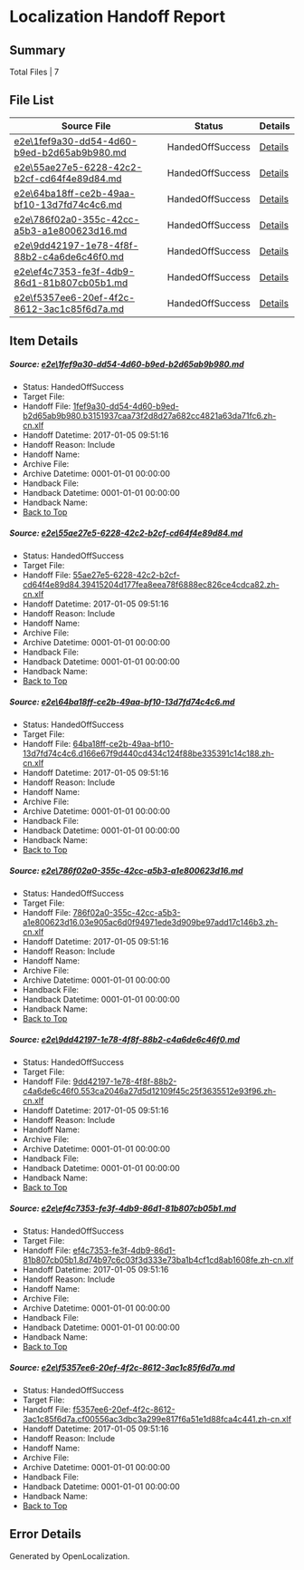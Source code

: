# <a name='report-top'></a> Localization Handoff Report

## Summary
 Total Files | 7

## File List
 Source File | Status | Details 
 ----------- | ------ | ------- 
 [e2e\1fef9a30-dd54-4d60-b9ed-b2d65ab9b980.md](https://github.com/OpenLocalizationTestOrg/ol-test0/blob/9914f9db3c0c55145eb187432e9176edec5d3bbe/e2e/1fef9a30-dd54-4d60-b9ed-b2d65ab9b980.md) | HandedOffSuccess | [Details](#615c2c333bb017c6ee23c1567ea5d1dba75f20261)
 [e2e\55ae27e5-6228-42c2-b2cf-cd64f4e89d84.md](https://github.com/OpenLocalizationTestOrg/ol-test0/blob/9914f9db3c0c55145eb187432e9176edec5d3bbe/e2e/55ae27e5-6228-42c2-b2cf-cd64f4e89d84.md) | HandedOffSuccess | [Details](#c06fd6be7db421af387692f0809c4ce763c7b0ec2)
 [e2e\64ba18ff-ce2b-49aa-bf10-13d7fd74c4c6.md](https://github.com/OpenLocalizationTestOrg/ol-test0/blob/9914f9db3c0c55145eb187432e9176edec5d3bbe/e2e/64ba18ff-ce2b-49aa-bf10-13d7fd74c4c6.md) | HandedOffSuccess | [Details](#2f63e6547556fde169077cd89b459db2f82b94203)
 [e2e\786f02a0-355c-42cc-a5b3-a1e800623d16.md](https://github.com/OpenLocalizationTestOrg/ol-test0/blob/9914f9db3c0c55145eb187432e9176edec5d3bbe/e2e/786f02a0-355c-42cc-a5b3-a1e800623d16.md) | HandedOffSuccess | [Details](#0e96f96f1505682702e64e91814883ec6f03be9b4)
 [e2e\9dd42197-1e78-4f8f-88b2-c4a6de6c46f0.md](https://github.com/OpenLocalizationTestOrg/ol-test0/blob/9914f9db3c0c55145eb187432e9176edec5d3bbe/e2e/9dd42197-1e78-4f8f-88b2-c4a6de6c46f0.md) | HandedOffSuccess | [Details](#46aaa6d9b5c7be01e5b06f4ee3e2a9cfac834cb15)
 [e2e\ef4c7353-fe3f-4db9-86d1-81b807cb05b1.md](https://github.com/OpenLocalizationTestOrg/ol-test0/blob/9914f9db3c0c55145eb187432e9176edec5d3bbe/e2e/ef4c7353-fe3f-4db9-86d1-81b807cb05b1.md) | HandedOffSuccess | [Details](#090327183a7cb49b31fc5b60a77e2ddc38f75c8c6)
 [e2e\f5357ee6-20ef-4f2c-8612-3ac1c85f6d7a.md](https://github.com/OpenLocalizationTestOrg/ol-test0/blob/9914f9db3c0c55145eb187432e9176edec5d3bbe/e2e/f5357ee6-20ef-4f2c-8612-3ac1c85f6d7a.md) | HandedOffSuccess | [Details](#91f3d301d47cb437904ee84b56254f3a0ce23dd17)

## Item Details
##### <a name='615c2c333bb017c6ee23c1567ea5d1dba75f20261'></a> Source: [e2e\1fef9a30-dd54-4d60-b9ed-b2d65ab9b980.md](https://github.com/OpenLocalizationTestOrg/ol-test0/blob/9914f9db3c0c55145eb187432e9176edec5d3bbe/e2e/1fef9a30-dd54-4d60-b9ed-b2d65ab9b980.md)
* Status: HandedOffSuccess
* Target File: 
* Handoff File: [1fef9a30-dd54-4d60-b9ed-b2d65ab9b980.b3151937caa73f2d8d27a682cc4821a63da71fc6.zh-cn.xlf](https://github.com/OpenLocalizationTestOrg/ol-test0-handoff/blob/1cb8a49c4e2adc962ac0adbcfcb03b54561377e2/ol-handoff/OpenLocalizationTestOrg/ol-test0-zhcn/shujia/ht/1fef9a30-dd54-4d60-b9ed-b2d65ab9b980.b3151937caa73f2d8d27a682cc4821a63da71fc6.zh-cn.xlf)
* Handoff Datetime: 2017-01-05 09:51:16
* Handoff Reason: Include
* Handoff Name: 
* Archive File: 
* Archive Datetime: 0001-01-01 00:00:00
* Handback File: 
* Handback Datetime: 0001-01-01 00:00:00
* Handback Name: 
* [Back to Top](#report-top)

##### <a name='c06fd6be7db421af387692f0809c4ce763c7b0ec2'></a> Source: [e2e\55ae27e5-6228-42c2-b2cf-cd64f4e89d84.md](https://github.com/OpenLocalizationTestOrg/ol-test0/blob/9914f9db3c0c55145eb187432e9176edec5d3bbe/e2e/55ae27e5-6228-42c2-b2cf-cd64f4e89d84.md)
* Status: HandedOffSuccess
* Target File: 
* Handoff File: [55ae27e5-6228-42c2-b2cf-cd64f4e89d84.39415204d177fea8eea78f6888ec826ce4cdca82.zh-cn.xlf](https://github.com/OpenLocalizationTestOrg/ol-test0-handoff/blob/1cb8a49c4e2adc962ac0adbcfcb03b54561377e2/ol-handoff/OpenLocalizationTestOrg/ol-test0-zhcn/shujia/ht/55ae27e5-6228-42c2-b2cf-cd64f4e89d84.39415204d177fea8eea78f6888ec826ce4cdca82.zh-cn.xlf)
* Handoff Datetime: 2017-01-05 09:51:16
* Handoff Reason: Include
* Handoff Name: 
* Archive File: 
* Archive Datetime: 0001-01-01 00:00:00
* Handback File: 
* Handback Datetime: 0001-01-01 00:00:00
* Handback Name: 
* [Back to Top](#report-top)

##### <a name='2f63e6547556fde169077cd89b459db2f82b94203'></a> Source: [e2e\64ba18ff-ce2b-49aa-bf10-13d7fd74c4c6.md](https://github.com/OpenLocalizationTestOrg/ol-test0/blob/9914f9db3c0c55145eb187432e9176edec5d3bbe/e2e/64ba18ff-ce2b-49aa-bf10-13d7fd74c4c6.md)
* Status: HandedOffSuccess
* Target File: 
* Handoff File: [64ba18ff-ce2b-49aa-bf10-13d7fd74c4c6.d166e67f9d440cd434c124f88be335391c14c188.zh-cn.xlf](https://github.com/OpenLocalizationTestOrg/ol-test0-handoff/blob/1cb8a49c4e2adc962ac0adbcfcb03b54561377e2/ol-handoff/OpenLocalizationTestOrg/ol-test0-zhcn/shujia/ht/64ba18ff-ce2b-49aa-bf10-13d7fd74c4c6.d166e67f9d440cd434c124f88be335391c14c188.zh-cn.xlf)
* Handoff Datetime: 2017-01-05 09:51:16
* Handoff Reason: Include
* Handoff Name: 
* Archive File: 
* Archive Datetime: 0001-01-01 00:00:00
* Handback File: 
* Handback Datetime: 0001-01-01 00:00:00
* Handback Name: 
* [Back to Top](#report-top)

##### <a name='0e96f96f1505682702e64e91814883ec6f03be9b4'></a> Source: [e2e\786f02a0-355c-42cc-a5b3-a1e800623d16.md](https://github.com/OpenLocalizationTestOrg/ol-test0/blob/9914f9db3c0c55145eb187432e9176edec5d3bbe/e2e/786f02a0-355c-42cc-a5b3-a1e800623d16.md)
* Status: HandedOffSuccess
* Target File: 
* Handoff File: [786f02a0-355c-42cc-a5b3-a1e800623d16.03e905ac6d0f94971ede3d909be97add17c146b3.zh-cn.xlf](https://github.com/OpenLocalizationTestOrg/ol-test0-handoff/blob/1cb8a49c4e2adc962ac0adbcfcb03b54561377e2/ol-handoff/OpenLocalizationTestOrg/ol-test0-zhcn/shujia/ht/786f02a0-355c-42cc-a5b3-a1e800623d16.03e905ac6d0f94971ede3d909be97add17c146b3.zh-cn.xlf)
* Handoff Datetime: 2017-01-05 09:51:16
* Handoff Reason: Include
* Handoff Name: 
* Archive File: 
* Archive Datetime: 0001-01-01 00:00:00
* Handback File: 
* Handback Datetime: 0001-01-01 00:00:00
* Handback Name: 
* [Back to Top](#report-top)

##### <a name='46aaa6d9b5c7be01e5b06f4ee3e2a9cfac834cb15'></a> Source: [e2e\9dd42197-1e78-4f8f-88b2-c4a6de6c46f0.md](https://github.com/OpenLocalizationTestOrg/ol-test0/blob/9914f9db3c0c55145eb187432e9176edec5d3bbe/e2e/9dd42197-1e78-4f8f-88b2-c4a6de6c46f0.md)
* Status: HandedOffSuccess
* Target File: 
* Handoff File: [9dd42197-1e78-4f8f-88b2-c4a6de6c46f0.553ca2046a27d5d12109f45c25f3635512e93f96.zh-cn.xlf](https://github.com/OpenLocalizationTestOrg/ol-test0-handoff/blob/1cb8a49c4e2adc962ac0adbcfcb03b54561377e2/ol-handoff/OpenLocalizationTestOrg/ol-test0-zhcn/shujia/ht/9dd42197-1e78-4f8f-88b2-c4a6de6c46f0.553ca2046a27d5d12109f45c25f3635512e93f96.zh-cn.xlf)
* Handoff Datetime: 2017-01-05 09:51:16
* Handoff Reason: Include
* Handoff Name: 
* Archive File: 
* Archive Datetime: 0001-01-01 00:00:00
* Handback File: 
* Handback Datetime: 0001-01-01 00:00:00
* Handback Name: 
* [Back to Top](#report-top)

##### <a name='090327183a7cb49b31fc5b60a77e2ddc38f75c8c6'></a> Source: [e2e\ef4c7353-fe3f-4db9-86d1-81b807cb05b1.md](https://github.com/OpenLocalizationTestOrg/ol-test0/blob/9914f9db3c0c55145eb187432e9176edec5d3bbe/e2e/ef4c7353-fe3f-4db9-86d1-81b807cb05b1.md)
* Status: HandedOffSuccess
* Target File: 
* Handoff File: [ef4c7353-fe3f-4db9-86d1-81b807cb05b1.8d74b97c6c03f3d333e73ba1b4cf1cd8ab1608fe.zh-cn.xlf](https://github.com/OpenLocalizationTestOrg/ol-test0-handoff/blob/1cb8a49c4e2adc962ac0adbcfcb03b54561377e2/ol-handoff/OpenLocalizationTestOrg/ol-test0-zhcn/shujia/ht/ef4c7353-fe3f-4db9-86d1-81b807cb05b1.8d74b97c6c03f3d333e73ba1b4cf1cd8ab1608fe.zh-cn.xlf)
* Handoff Datetime: 2017-01-05 09:51:16
* Handoff Reason: Include
* Handoff Name: 
* Archive File: 
* Archive Datetime: 0001-01-01 00:00:00
* Handback File: 
* Handback Datetime: 0001-01-01 00:00:00
* Handback Name: 
* [Back to Top](#report-top)

##### <a name='91f3d301d47cb437904ee84b56254f3a0ce23dd17'></a> Source: [e2e\f5357ee6-20ef-4f2c-8612-3ac1c85f6d7a.md](https://github.com/OpenLocalizationTestOrg/ol-test0/blob/9914f9db3c0c55145eb187432e9176edec5d3bbe/e2e/f5357ee6-20ef-4f2c-8612-3ac1c85f6d7a.md)
* Status: HandedOffSuccess
* Target File: 
* Handoff File: [f5357ee6-20ef-4f2c-8612-3ac1c85f6d7a.cf00556ac3dbc3a299e817f6a51e1d88fca4c441.zh-cn.xlf](https://github.com/OpenLocalizationTestOrg/ol-test0-handoff/blob/1cb8a49c4e2adc962ac0adbcfcb03b54561377e2/ol-handoff/OpenLocalizationTestOrg/ol-test0-zhcn/shujia/ht/f5357ee6-20ef-4f2c-8612-3ac1c85f6d7a.cf00556ac3dbc3a299e817f6a51e1d88fca4c441.zh-cn.xlf)
* Handoff Datetime: 2017-01-05 09:51:16
* Handoff Reason: Include
* Handoff Name: 
* Archive File: 
* Archive Datetime: 0001-01-01 00:00:00
* Handback File: 
* Handback Datetime: 0001-01-01 00:00:00
* Handback Name: 
* [Back to Top](#report-top)


## Error Details

Generated by OpenLocalization.
